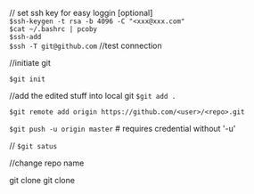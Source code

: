 // set ssh key for easy loggin [optional] <br>
`$ssh-keygen -t rsa -b 4096 -C "<xxx@xxx.com"` <br>
`$cat ~/.bashrc | pcoby` <br>
`$ssh-add` <br>
`$ssh -T git@github.com`  //test connection<br>


//initiate git

`$git init` <br>

//add the edited stuff into local git 
`$git add . `<br>

`$git remote add origin https://github.com/<user>/<repo>.git`<br>

`$git push -u origin master` # requires credential without '-u'<br> 


//
`$git satus`<br>


//change repo name

git clone 
git clone <url>

